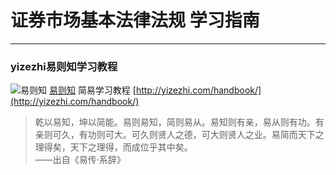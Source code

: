 # 证券市场基本法律法规 学习指南


---

### yizezhi易则知学习教程

![易则知](http://www.yizezhi.com/wp-content/uploads/2016/11/yzz.png)
[易则知](http://yizezhi.com/) 简易学习教程 [http://yizezhi.com/handbook/](http://yizezhi.com/handbook/)

> 乾以易知，坤以简能。易则易知，简则易从。易知则有亲，易从则有功。有亲则可久，有功则可大。可久则贤人之德，可大则贤人之业。易简而天下之理得矣，天下之理得，而成位乎其中矣。   
		——出自《易传·系辞》


